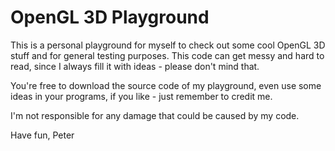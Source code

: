 # OpenGL 3D Playground

This is a personal playground for myself to check out some cool OpenGL 3D stuff and for general testing purposes.
This code can get messy and hard to read, since I always fill it with ideas - please don't mind that.

You're free to download the source code of my playground, even use some ideas in your programs, if you like - just remember to credit me.

I'm not responsible for any damage that could be caused by my code.

Have fun,
Peter
